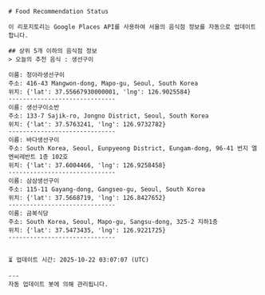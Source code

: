 
    # Food Recommendation Status

    이 리포지토리는 Google Places API를 사용하여 서울의 음식점 정보를 자동으로 업데이트합니다.

    ## 상위 5개 이하의 음식점 정보
    > 오늘의 추천 음식 : 생선구이

	이름: 청아라생선구이
	주소: 416-43 Mangwon-dong, Mapo-gu, Seoul, South Korea
	위치: {'lat': 37.55667930000001, 'lng': 126.9025584}
	------------------------------
	이름: 생선구이소반
	주소: 133-7 Sajik-ro, Jongno District, Seoul, South Korea
	위치: {'lat': 37.5763241, 'lng': 126.9732782}
	------------------------------
	이름: 바다생선구이
	주소: South Korea, Seoul, Eunpyeong District, Eungam-dong, 96-41 번지 엘엔씨레반트 1층 102호
	위치: {'lat': 37.6004466, 'lng': 126.9258458}
	------------------------------
	이름: 삼삼생선구이
	주소: 115-11 Gayang-dong, Gangseo-gu, Seoul, South Korea
	위치: {'lat': 37.5668719, 'lng': 126.8427652}
	------------------------------
	이름: 금복식당
	주소: South Korea, Seoul, Mapo-gu, Sangsu-dong, 325-2 지하1층
	위치: {'lat': 37.5473435, 'lng': 126.9221725}
	------------------------------


    ⏳ 업데이트 시간: 2025-10-22 03:07:07 (UTC)

    ---
    자동 업데이트 봇에 의해 관리됩니다.
    
